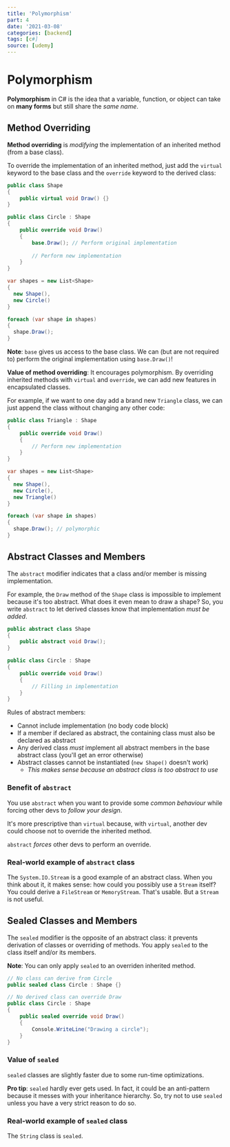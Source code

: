 ```yaml
---
title: 'Polymorphism'
part: 4
date: '2021-03-08'
categories: [backend]
tags: [c#]
source: [udemy]
---
```


# Polymorphism

**Polymorphism** in C# is the idea that a variable, function, or object can take on **many forms** but still share the *same name*.

## Method Overriding

**Method overriding** is _modifying_ the implementation of an inherited method (from a base class).

To override the implementation of an inherited method, just add the `virtual` keyword to the base class and the `override` keyword to the derived class:

```csharp
public class Shape
{
    public virtual void Draw() {}
}

public class Circle : Shape
{
    public override void Draw()
    {
        base.Draw(); // Perform original implementation
        
        // Perform new implementation
    }
}

var shapes = new List<Shape>
{
  new Shape(),
  new Circle()
}

foreach (var shape in shapes)
{
  shape.Draw();
}
```

**Note**: `base` gives us access to the base class. We can (but are not required to) perform the original implementation using `base.Draw()`!

**Value of method overriding**: It encourages polymorphism. By overriding inherited methods with `virtual` and `override`, we can add new features in encapsulated classes.

For example, if we want to one day add a brand new `Triangle` class, we can just append the class without changing any other code:

```csharp
public class Triangle : Shape
{
    public override void Draw()
    {
        // Perform new implementation
    }
}

var shapes = new List<Shape>
{
  new Shape(),
  new Circle(),
  new Triangle()
}

foreach (var shape in shapes)
{
  shape.Draw(); // polymorphic
}
```

## Abstract Classes and Members

The `abstract` modifier indicates that a class and/or member is missing implementation.

For example, the `Draw` method of the `Shape` class is impossible to implement because it's too abstract. What does it even mean to draw a shape? So, you write `abstract` to let derived classes know that implementation *must be added*.

```csharp
public abstract class Shape
{
    public abstract void Draw();
}

public class Circle : Shape
{
    public override void Draw()
    {
        // Filling in implementation
    }
}
```

Rules of abstract members:

* Cannot include implementation (no body code block)
* If a member if declared as abstract, the containing class must also be declared as abstract
* Any derived class *must* implement all abstract members in the base abstract class (you'll get an error otherwise)
* Abstract classes cannot be instantiated (`new Shape()` doesn't work)
    * *This makes sense because an abstract class is too abstract to use*

### Benefit of `abstract`

You use `abstract` when you want to provide some *common behaviour* while forcing other devs to *follow your design*.

It's more prescriptive than `virtual` because, with `virtual`, another dev could choose not to override the inherited method.

`abstract` *forces* other devs to perform an override.

### Real-world example of `abstract` class

The `System.IO.Stream` is a good example of an abstract class. When you think about it, it makes sense: how could you possibly use a `Stream` itself? You could derive a `FileStream` or `MemoryStream`. That's usable. But a `Stream` is not useful.

## Sealed Classes and Members

The `sealed` modifier is the opposite of an abstract class: it prevents derivation of classes or overriding of methods. You apply `sealed` to the class itself and/or its members.

**Note**: You can only apply `sealed` to an overriden inherited method.

```csharp
// No class can derive from Circle
public sealed class Circle : Shape {}

// No derived class can override Draw
public class Circle : Shape
{
    public sealed override void Draw()
    {
        Console.WriteLine("Drawing a circle");
    }
}
```

### Value of `sealed`

`sealed` classes are slightly faster due to some run-time optimizations.

**Pro tip**: `sealed` hardly ever gets used. In fact, it could be an anti-pattern because it messes with your inheritance hierarchy. So, try not to use `sealed` unless you have a very strict reason to do so.

### Real-world example of `sealed` class

The `String` class is `sealed`.
